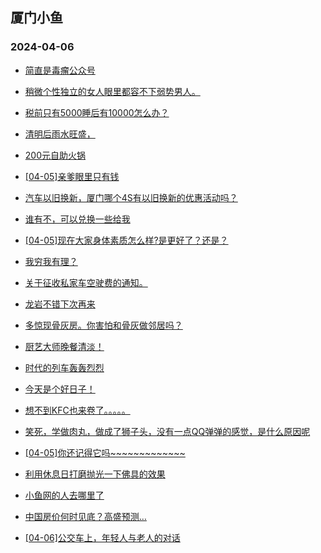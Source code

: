 ## 厦门小鱼 
### 2024-04-06

+ [简直是毒瘤公众号](http://bbs.xmfish.com/read-htm-tid-18171071.html)

+ [稍微个性独立的女人眼里都容不下弱势男人。](http://bbs.xmfish.com/read-htm-tid-18170983.html)

+ [税前只有5000睡后有10000怎么办？](http://bbs.xmfish.com/read-htm-tid-18170963.html)

+ [清明后雨水旺盛，](http://bbs.xmfish.com/read-htm-tid-18170955.html)

+ [200元自助火锅](http://bbs.xmfish.com/read-htm-tid-18171074.html)

+ [[04-05]亲爹眼里只有钱](http://bbs.xmfish.com/read-htm-tid-18171106.html)

+ [汽车以旧换新，厦门哪个4S有以旧换新的优惠活动吗？](http://bbs.xmfish.com/read-htm-tid-18170992.html)

+ [谁有不，可以兑换一些给我](http://bbs.xmfish.com/read-htm-tid-18171171.html)

+ [[04-05]现在大家身体素质怎么样?是更好了？还是？](http://bbs.xmfish.com/read-htm-tid-18171129.html)

+ [我穷我有理？](http://bbs.xmfish.com/read-htm-tid-18171196.html)

+ [关于征收私家车空驶费的通知。](http://bbs.xmfish.com/read-htm-tid-18171166.html)

+ [龙岩不错下次再来](http://bbs.xmfish.com/read-htm-tid-18171244.html)

+ [多惊现骨灰房。你害怕和骨灰做邻居吗？](http://bbs.xmfish.com/read-htm-tid-18171185.html)

+ [厨艺大师晚餐清淡！](http://bbs.xmfish.com/read-htm-tid-18171229.html)

+ [时代的列车轰轰烈烈](http://bbs.xmfish.com/read-htm-tid-18171136.html)

+ [今天是个好日子！](http://bbs.xmfish.com/read-htm-tid-18171216.html)

+ [想不到KFC也来卷了。。。。。](http://bbs.xmfish.com/read-htm-tid-18171305.html)

+ [笑死，学做肉丸，做成了狮子头，没有一点QQ弹弹的感觉，是什么原因呢](http://bbs.xmfish.com/read-htm-tid-18171181.html)

+ [[04-05]你还记得它吗~~~~~~~~~~~~~](http://bbs.xmfish.com/read-htm-tid-18171236.html)

+ [利用休息日打磨抛光一下佛具的效果](http://bbs.xmfish.com/read-htm-tid-18171296.html)

+ [小鱼网的人去哪里了](http://bbs.xmfish.com/read-htm-tid-18171204.html)

+ [中国房价何时见底？高盛预测…](http://bbs.xmfish.com/read-htm-tid-18171242.html)

+ [[04-06]公交车上，年轻人与老人的对话](http://bbs.xmfish.com/read-htm-tid-18171387.html)

